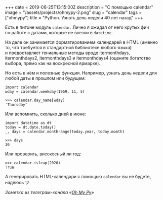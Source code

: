 +++
date = 2019-06-25T13:15:00Z
description = "С помощью calendar"
image = "/assets/projects/ohmypy-2.png"
slug = "calendar"
tags = ["ohmypy"]
title = "Python. Узнать день недели 40 лет назад"
+++

Есть в питоне модуль `calendar`. Лично я ожидал от него крутых фич по работе с датами, которые не влезли в `datetime`.

На деле он занимается форматированием календарей в HTML (именно то, что требуется в стандартной библиотеке любого языка) и предоставляет гениальные методы вроде itermonthdays, itermonthdays2, itermonthdays3 и itermonthdays4 (оцените богатство выбора, прямо как на воскресной ярмарке).

Но есть в нём и полезные функции. Например, узнать день недели для любой даты в прошлом или будущем:

```
import calendar
wday = calendar.weekday(1959, 11, 5)

>>> calendar.day_name[wday]
'Thursday'
```

Или вспомнить, сколько дней в июне:

```
import datetime as dt
today = dt.date.today()
_, days = calendar.monthrange(today.year, today.month)

>>> days
30
```

Или проверить, високосный ли год:

```
>>> calendar.isleap(2020)
True
```

А генерировать HTML-календари с помощью `calendar` вы не будете, надеюсь ツ

<div class="row">
<div class="col-xs-12 col-sm-10 col-md-8"><p><em>Заметка из телеграм-канала <span class="nowrap"><i class="fas fa-kiwi-bird"></i> «<a href="http://ohmypy.ru">Oh My Py</a>»</span></em></p></div>
</div>
